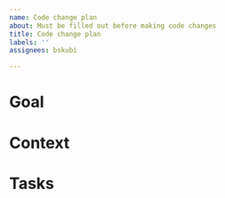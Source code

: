```yaml
---
name: Code change plan
about: Must be filled out before making code changes
title: Code change plan
labels: ''
assignees: bskubi

---
```


# Goal

# Context

# Tasks
